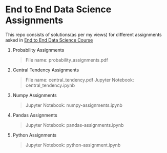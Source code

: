 # End to End Data Science Assignments

This repo consists of solutions(as per my views) for different assignments asked in [End to End Data Science Course](https://www.supervisedlearning.com/endtoendDS)

1. Probability Assignments

   > File name: probability_assignments.pdf

2. Central Tendency Assignments

   > File name: central_tendency.pdf
   > Jupyter Notebook: central_tendency.ipynb

3. Numpy Assignments

   > Jupyter Notebook: numpy-assignments.ipynb

4. Pandas Assignments

   > Jupyter Notebook: pandas-assignments.ipynb

5. Python Assignments

   > Jupyter Notebook: python-assignment.ipynb
